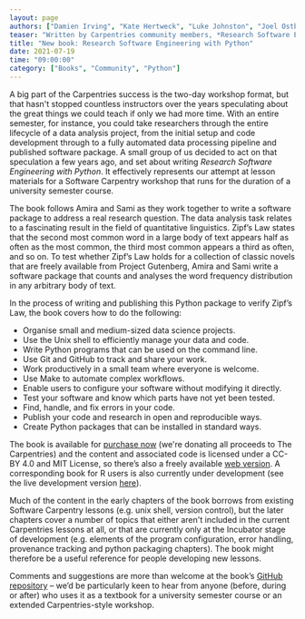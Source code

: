 ```yaml
---
layout: page
authors: ["Damien Irving", "Kate Hertweck", "Luke Johnston", "Joel Ostblom", "Charlotte Wickham", "Greg Wilson"]
teaser: "Written by Carpentries community members, *Research Software Engineering with Python* covers several topics related to organising data science projects, testing software and more"
title: "New book: Research Software Engineering with Python"
date: 2021-07-19
time: "09:00:00"
category: ["Books", "Community", "Python"]
---
```


A big part of the Carpentries success is the two-day workshop format, but that hasn't stopped countless instructors over the years speculating about the great things we could teach if only we had more time. With an entire semester, for instance, you could take researchers through the entire lifecycle of a data analysis project, from the initial setup and code development through to a fully automated data processing pipeline and published software package. A small group of us decided to act on that speculation a few years ago, and set about writing *Research Software Engineering with Python*. It effectively represents our attempt at lesson materials for a Software Carpentry workshop that runs for the duration of a university semester course. 

The book follows Amira and Sami as they work together to write a software package to address a real research question. The data analysis task relates to a fascinating result in the field of quantitative linguistics. Zipf’s Law states that the second most common word in a large body of text appears half as often as the most common, the third most common appears a third as often, and so on. To test whether Zipf’s Law holds for a collection of classic novels that are freely available from Project Gutenberg, Amira and Sami write a software package that counts and analyses the word frequency distribution in any arbitrary body of text.

In the process of writing and publishing this Python package to verify Zipf’s Law, the book covers how to do the following:

- Organise small and medium-sized data science projects.
- Use the Unix shell to efficiently manage your data and code.
- Write Python programs that can be used on the command line.
- Use Git and GitHub to track and share your work.
- Work productively in a small team where everyone is welcome.
- Use Make to automate complex workflows.
- Enable users to configure your software without modifying it directly.
- Test your software and know which parts have not yet been tested.
- Find, handle, and fix errors in your code.
- Publish your code and research in open and reproducible ways.
- Create Python packages that can be installed in standard ways.

The book is available for [purchase now](https://www.routledge.com/Research-Software-Engineering-with-Python-Building-software-that-makes/Irving-Hertweck-Johnston-Ostblom-Wickham-Wilson/p/book/9780367698324) (we're donating all proceeds to The Carpentries) and the content and associated code is licensed under a CC-BY 4.0 and MIT License, so there’s also a freely available [web version](https://merely-useful.tech/py-rse/). A corresponding book for R users is also currently under development (see the live development version [here](https://merely-useful.tech/r-rse/)).

Much of the content in the early chapters of the book borrows from existing Software Carpentry lessons (e.g. unix shell, version control), but the later chapters cover a number of topics that either aren't included in the current Carpentries lessons at all, or that are currently only at the Incubator stage of development (e.g. elements of the program configuration, error handling, provenance tracking and python packaging chapters). The book might therefore be a useful reference for people developing new lessons. 

Comments and suggestions are more than welcome at the book’s [GitHub repository](https://github.com/merely-useful/py-rse) – we’d be particularly keen to hear from anyone (before, during or after) who uses it as a textbook for a university semester course or an extended Carpentries-style workshop. 
